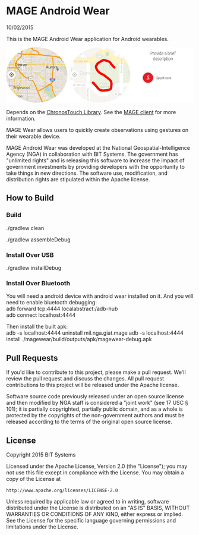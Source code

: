 # MAGE Android Wear

10/02/2015

This is the MAGE Android Wear application for Android wearables.

![MAGE Wear](screenshots/composite.png)

Depends on the [ChronosTouch Library](https://github.com/ngageoint/mage-chronostouch-android).  See the [MAGE client](https://github.com/ngageoint/mage-android) for more information.

MAGE Wear allows users to quickly create observations using gestures on their wearable device.

MAGE Android Wear was developed at the National Geospatial-Intelligence Agency (NGA) in collaboration with BIT Systems. The government has "unlimited rights" and is releasing this software to increase the impact of government investments by providing developers with the opportunity to take things in new directions. The software use, modification, and distribution rights are stipulated within the Apache license.

## How to Build

### Build

./gradlew clean

./gradlew assembleDebug

### Install Over USB

./gradlew installDebug

### Install Over Bluetooth

You will need a android device with android wear installed on it.  And you will need to enable bluetooth debugging:  
adb forward tcp:4444 localabstract:/adb-hub  
adb connect localhost:4444  

Then install the built apk:  
adb -s localhost:4444 uninstall mil.nga.giat.mage
adb -s localhost:4444 install ./magewear/build/outputs/apk/magewear-debug.apk  

## Pull Requests

If you'd like to contribute to this project, please make a pull request. We'll review the pull request and discuss the changes. All pull request contributions to this project will be released under the Apache license.

Software source code previously released under an open source license and then modified by NGA staff is considered a "joint work" (see 17 USC § 101); it is partially copyrighted, partially public domain, and as a whole is protected by the copyrights of the non-government authors and must be released according to the terms of the original open source license.

## License

Copyright 2015 BIT Systems

Licensed under the Apache License, Version 2.0 (the "License");
you may not use this file except in compliance with the License.
You may obtain a copy of the License at

    http://www.apache.org/licenses/LICENSE-2.0

Unless required by applicable law or agreed to in writing, software
distributed under the License is distributed on an "AS IS" BASIS,
WITHOUT WARRANTIES OR CONDITIONS OF ANY KIND, either express or implied.
See the License for the specific language governing permissions and
limitations under the License.
